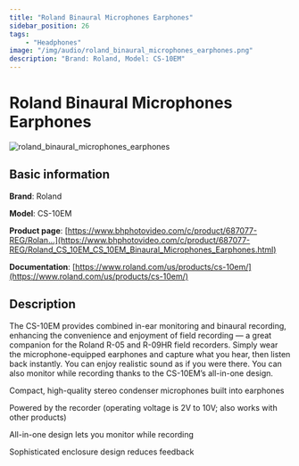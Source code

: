 ```yaml
---
title: "Roland Binaural Microphones Earphones"
sidebar_position: 26
tags:
    - "Headphones"
image: "/img/audio/roland_binaural_microphones_earphones.png"
description: "Brand: Roland, Model: CS-10EM"
---
```

# Roland Binaural Microphones Earphones

![roland_binaural_microphones_earphones](/img/audio/roland_binaural_microphones_earphones.png)

## Basic information

**Brand**: Roland

**Model**: CS-10EM

**Product page**: [https://www.bhphotovideo.com/c/product/687077-REG/Rolan...](https://www.bhphotovideo.com/c/product/687077-REG/Roland_CS_10EM_CS_10EM_Binaural_Microphones_Earphones.html)

**Documentation**: [https://www.roland.com/us/products/cs-10em/](https://www.roland.com/us/products/cs-10em/)

## Description

The CS\-10EM provides combined in\-ear monitoring and binaural recording, enhancing the convenience and enjoyment of field recording — a great companion for the Roland R\-05 and R\-09HR field recorders\. Simply wear the microphone\-equipped earphones and capture what you hear, then listen back instantly\. You can enjoy realistic sound as if you were there\. You can also monitor while recording thanks to the CS\-10EM’s all\-in\-one design\.



Compact, high\-quality stereo condenser microphones built into earphones

Powered by the recorder \(operating voltage is 2V to 10V; also works with other products\)

All\-in\-one design lets you monitor while recording

Sophisticated enclosure design reduces feedback

